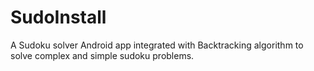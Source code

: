 # SudoInstall
A Sudoku solver Android app integrated with Backtracking algorithm to solve complex and simple sudoku problems.
